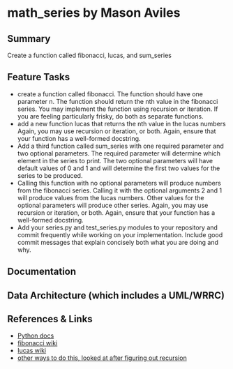 # math_series by Mason Aviles

## Summary
Create a function called fibonacci, lucas, and sum_series

## Feature Tasks
- create a function called fibonacci. The function should have one parameter n. The function should return the nth value in the fibonacci series. You may implement the function using recursion or iteration. If you are feeling particularly frisky, do both as separate functions.
- add a new function lucas that returns the nth value in the lucas numbers Again, you may use recursion or iteration, or both. Again, ensure that your function has a well-formed docstring.
- Add a third function called sum_series with one required parameter and two optional parameters. The required parameter will determine which element in the series to print. The two optional parameters will have default values of 0 and 1 and will determine the first two values for the series to be produced.
- Calling this function with no optional parameters will produce numbers from the fibonacci series. Calling it with the optional arguments 2 and 1 will produce values from the lucas numbers. Other values for the optional parameters will produce other series. Again, you may use recursion or iteration, or both. Again, ensure that your function has a well-formed docstring.
- Add your series.py and test_series.py modules to your repository and commit frequently while working on your implementation. Include good commit messages that explain concisely both what you are doing and why.

## Documentation
## Data Architecture (which includes a UML/WRRC)

## References & Links
- [Python docs](https://docs.python.org/3/)
- [fibonacci wiki](https://en.wikipedia.org/wiki/Fibonacci_number)
- [lucas wiki](https://en.wikipedia.org/wiki/Lucas_number)
- [other ways to do this, looked at after figuring out recursion](https://www.geeksforgeeks.org/python-program-for-n-th-fibonacci-number/)

